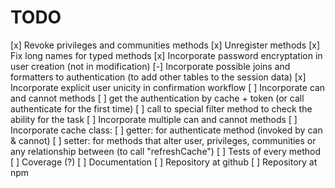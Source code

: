 # TODO

[x] Revoke privileges and communities methods
[x] Unregister methods
[x] Fix long names for typed methods
[x] Incorporate password encryptation in user creation (not in modification)
[-] Incorporate possible joins and formatters to authentication (to add other tables to the session data)
[x] Incorporate explicit user unicity in confirmation workflow
[ ] Incorporate can and cannot methods
  [ ] get the authentication by cache + token (or call authenticate for the first time)
  [ ] call to special filter method to check the ability for the task
[ ] Incorporate multiple can and cannot methods
[ ] Incorporate cache class:
  [ ] getter: for authenticate method (invoked by can & cannot)
  [ ] setter: for methods that alter user, privileges, communities or any relationship between (to call "refreshCache")
[ ] Tests of every method
[ ] Coverage (?)
[ ] Documentation
[ ] Repository at github
[ ] Repository at npm